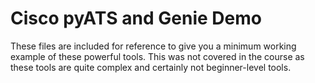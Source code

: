 # Cisco pyATS and Genie Demo
These files are included for reference to give you a minimum
working example of these powerful tools. This was not covered
in the course as these tools are quite complex and certainly not
beginner-level tools.
